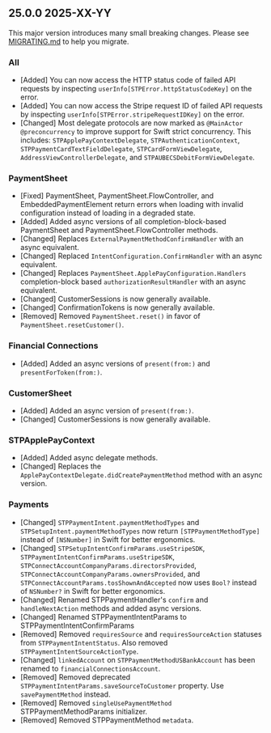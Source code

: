 ## 25.0.0 2025-XX-YY
This major version introduces many small breaking changes. Please see [MIGRATING.md](https://github.com/stripe/stripe-ios/blob/master/MIGRATING.md) to help you migrate.

### All
* [Added] You can now access the HTTP status code of failed API requests by inspecting `userInfo[STPError.httpStatusCodeKey]` on the error.
* [Added] You can now access the Stripe request ID of failed API requests by inspecting `userInfo[STPError.stripeRequestIDKey]` on the error.
* [Changed] Most delegate protocols are now marked as `@MainActor @preconcurrency` to improve support for Swift strict concurrency. This includes: `STPApplePayContextDelegate`, `STPAuthenticationContext`, `STPPaymentCardTextFieldDelegate`, `STPCardFormViewDelegate`, `AddressViewControllerDelegate`, and `STPAUBECSDebitFormViewDelegate`.

### PaymentSheet
* [Fixed] PaymentSheet, PaymentSheet.FlowController, and EmbeddedPaymentElement return errors when loading with invalid configuration instead of loading in a degraded state.
* [Added] Added async versions of all completion-block-based PaymentSheet and PaymentSheet.FlowController methods.
* [Changed] Replaces `ExternalPaymentMethodConfirmHandler` with an async equivalent.
* [Changed] Replaced `IntentConfiguration.ConfirmHandler` with an async equivalent.
* [Changed] Replaces `PaymentSheet.ApplePayConfiguration.Handlers` completion-block based `authorizationResultHandler` with an async equivalent.
* [Changed] CustomerSessions is now generally available.
* [Changed] ConfirmationTokens is now generally available.
* [Removed] Removed `PaymentSheet.reset()` in favor of `PaymentSheet.resetCustomer()`.

### Financial Connections
* [Added] Added an async versions of `present(from:)` and `presentForToken(from:)`.

### CustomerSheet
* [Added] Added an async version of `present(from:)`.
* [Changed] CustomerSessions is now generally available.

### STPApplePayContext
* [Added] Added async delegate methods.
* [Changed] Replaces the `ApplePayContextDelegate.didCreatePaymentMethod` method with an async version.

### Payments
* [Changed] `STPPaymentIntent.paymentMethodTypes` and `STPSetupIntent.paymentMethodTypes` now return `[STPPaymentMethodType]` instead of `[NSNumber]` in Swift for better ergonomics.
* [Changed] `STPSetupIntentConfirmParams.useStripeSDK`, `STPPaymentIntentConfirmParams.useStripeSDK`, `STPConnectAccountCompanyParams.directorsProvided`, `STPConnectAccountCompanyParams.ownersProvided`, and `STPConnectAccountParams.tosShownAndAccepted` now uses `Bool?` instead of `NSNumber?` in Swift for better ergonomics.
* [Changed] Renamed STPPaymentHandler's `confirm` and `handleNextAction` methods and added async versions.
* [Changed] Renamed STPPaymentIntentParams to STPPaymentIntentConfirmParams
* [Removed] Removed `requiresSource` and `requiresSourceAction` statuses from `STPPaymentIntentStatus`. Also removed `STPPaymentIntentSourceActionType`.
* [Changed] `linkedAccount` on `STPPaymentMethodUSBankAccount` has been renamed to `financialConnectionsAccount`.
* [Removed] Removed deprecated `STPPaymentIntentParams.saveSourceToCustomer` property. Use `savePaymentMethod` instead.
* [Removed] Removed `singleUsePaymentMethod` STPPaymentMethodParams initializer.
* [Removed] Removed STPPaymentMethod `metadata`.
